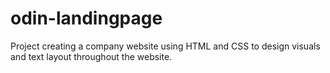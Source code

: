 # odin-landingpage
Project creating a company website using HTML and CSS to design visuals and text layout throughout the website.